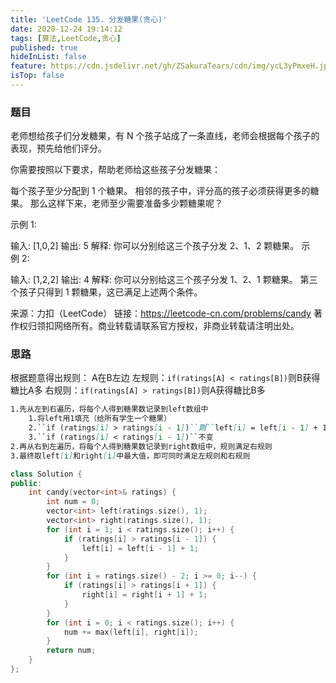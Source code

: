 ```yaml
---
title: 'LeetCode 135. 分发糖果(贪心)'
date: 2020-12-24 19:14:12
tags: [算法,LeetCode,贪心]
published: true
hideInList: false
feature: https://cdn.jsdelivr.net/gh/ZSakuraTears/cdn/img/ycL3yPmxeH.jpg
isTop: false
---
```

### 题目
老师想给孩子们分发糖果，有 N 个孩子站成了一条直线，老师会根据每个孩子的表现，预先给他们评分。

你需要按照以下要求，帮助老师给这些孩子分发糖果：

每个孩子至少分配到 1 个糖果。
相邻的孩子中，评分高的孩子必须获得更多的糖果。
那么这样下来，老师至少需要准备多少颗糖果呢？
<!-- more -->
示例 1:

输入: [1,0,2]
输出: 5
解释: 你可以分别给这三个孩子分发 2、1、2 颗糖果。
示例 2:

输入: [1,2,2]
输出: 4
解释: 你可以分别给这三个孩子分发 1、2、1 颗糖果。
     第三个孩子只得到 1 颗糖果，这已满足上述两个条件。

来源：力扣（LeetCode）
链接：https://leetcode-cn.com/problems/candy
著作权归领扣网络所有。商业转载请联系官方授权，非商业转载请注明出处。

### 思路
根据题意得出规则：
A在B左边
左规则：``if(ratings[A] < ratings[B])``则B获得糖比A多
右规则：``if(ratings[A] > ratings[B])``则A获得糖比B多
```markdown
1.先从左到右遍历，将每个人得到糖果数记录到left数组中
    1.将left用1填充（给所有学生一个糖果）
    2.``if (ratings[i] > ratings[i - 1])``则``left[i] = left[i - 1] + 1``
    3.``if (ratings[i] < ratings[i - 1])``不变
2.再从右到左遍历，将每个人得到糖果数记录到right数组中，规则满足右规则
3.最终取left[i]和right[i]中最大值，即可同时满足左规则和右规则
```
```C++
class Solution {
public:
    int candy(vector<int>& ratings) {
        int num = 0;
        vector<int> left(ratings.size(), 1);
        vector<int> right(ratings.size(), 1);
        for (int i = 1; i < ratings.size(); i++) {
            if (ratings[i] > ratings[i - 1]) {
                left[i] = left[i - 1] + 1;
            }
        }
        for (int i = ratings.size() - 2; i >= 0; i--) {
            if (ratings[i] > ratings[i + 1]) {
                right[i] = right[i + 1] + 1;
            }
        }
        for (int i = 0; i < ratings.size(); i++) {
            num += max(left[i], right[i]);
        }
        return num;
    }
};
```